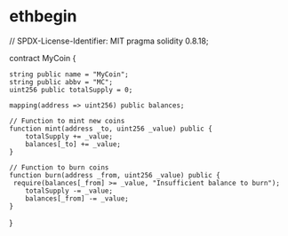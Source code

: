 # ethbegin
 // SPDX-License-Identifier: MIT
pragma solidity 0.8.18;

contract MyCoin {

    string public name = "MyCoin";
    string public abbv = "MC";
    uint256 public totalSupply = 0;

    mapping(address => uint256) public balances;

    // Function to mint new coins
    function mint(address _to, uint256 _value) public {
        totalSupply += _value;
        balances[_to] += _value;
    }

    // Function to burn coins
    function burn(address _from, uint256 _value) public {
     require(balances[_from] >= _value, "Insufficient balance to burn");
        totalSupply -= _value;
        balances[_from] -= _value;
    }
}
